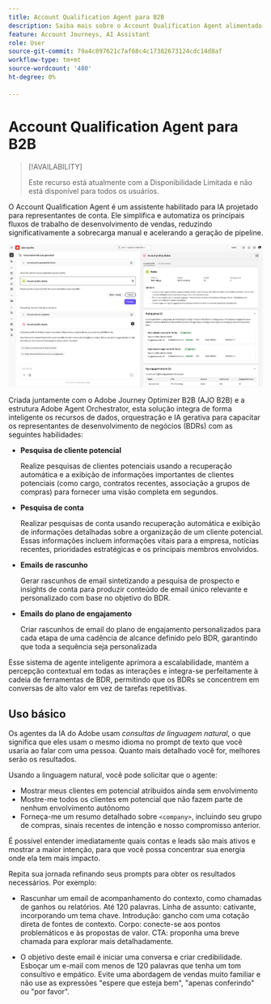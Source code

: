 ```yaml
---
title: Account Qualification Agent para B2B
description: Saiba mais sobre o Account Qualification Agent alimentado por IA para equipes de vendas B2B a fim de acelerar a geração de pipelines com pesquisas automatizadas de prospecto, insights de conta e rascunhos de email.
feature: Account Journeys, AI Assistant
role: User
source-git-commit: 79a4c897621c7af68c4c17382673124cdc14d8af
workflow-type: tm+mt
source-wordcount: '480'
ht-degree: 0%

---
```



# Account Qualification Agent para B2B

>[!AVAILABILITY]
>
>Este recurso está atualmente com a Disponibilidade Limitada e não está disponível para todos os usuários.

O Account Qualification Agent é um assistente habilitado para IA projetado para representantes de conta. Ele simplifica e automatiza os principais fluxos de trabalho de desenvolvimento de vendas, reduzindo significativamente a sobrecarga manual e acelerando a geração de pipeline.

![Account Qualification Agent](assets/acc-qualification-agent.png)

Criada juntamente com o Adobe Journey Optimizer B2B (AJO B2B) e a estrutura Adobe Agent Orchestrator, esta solução integra de forma inteligente os recursos de dados, orquestração e IA gerativa para capacitar os representantes de desenvolvimento de negócios (BDRs) com as seguintes habilidades:

* **Pesquisa de cliente potencial**

  Realize pesquisas de clientes potenciais usando a recuperação automática e a exibição de informações importantes de clientes potenciais (como cargo, contratos recentes, associação a grupos de compras) para fornecer uma visão completa em segundos.


* **Pesquisa de conta**

  Realizar pesquisas de conta usando recuperação automática e exibição de informações detalhadas sobre a organização de um cliente potencial. Essas informações incluem informações vitais para a empresa, notícias recentes, prioridades estratégicas e os principais membros envolvidos.

* **Emails de rascunho**

  Gerar rascunhos de email sintetizando a pesquisa de prospecto e insights de conta para produzir conteúdo de email único relevante e personalizado com base no objetivo do BDR.

* **Emails do plano de engajamento**

  Criar rascunhos de email do plano de engajamento personalizados para cada etapa de uma cadência de alcance definido pelo BDR, garantindo que toda a sequência seja personalizada


Esse sistema de agente inteligente aprimora a escalabilidade, mantém a percepção contextual em todas as interações e integra-se perfeitamente à cadeia de ferramentas de BDR, permitindo que os BDRs se concentrem em conversas de alto valor em vez de tarefas repetitivas.

## Uso básico

Os agentes da IA do Adobe usam _consultas de linguagem natural_, o que significa que eles usam o mesmo idioma no prompt de texto que você usaria ao falar com uma pessoa. Quanto mais detalhado você for, melhores serão os resultados.

Usando a linguagem natural, você pode solicitar que o agente:

* Mostrar meus clientes em potencial atribuídos ainda sem envolvimento
* Mostre-me todos os clientes em potencial que não fazem parte de nenhum envolvimento autônomo
* Forneça-me um resumo detalhado sobre `<company>`, incluindo seu grupo de compras, sinais recentes de intenção e nosso compromisso anterior.

É possível entender imediatamente quais contas e leads são mais ativos e mostrar a maior intenção, para que você possa concentrar sua energia onde ela tem mais impacto.

Repita sua jornada refinando seus prompts para obter os resultados necessários. Por exemplo:

* Rascunhar um email de acompanhamento do contexto, como chamadas de ganhos ou relatórios. Até 120 palavras. Linha de assunto: cativante, incorporando um tema chave. Introdução: gancho com uma cotação direta de fontes de contexto. Corpo: conecte-se aos pontos problemáticos e às propostas de valor. CTA: proponha uma breve chamada para explorar mais detalhadamente.

* O objetivo deste email é iniciar uma conversa e criar credibilidade. Esboçar um e-mail com menos de 120 palavras que tenha um tom consultivo e empático. Evite uma abordagem de vendas muito familiar e não use as expressões &quot;espere que esteja bem&quot;, &quot;apenas conferindo&quot; ou &quot;por favor&quot;.
